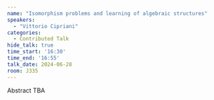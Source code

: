 ```yaml
---
name: "Isomorphism problems and learning of algebraic structures"
speakers:
  - "Vittorio Cipriani"
categories:
  - Contributed Talk
hide_talk: true
time_start: '16:30'
time_end: '16:55'
talk_date: 2024-06-28
room: J335
---
```


Abstract TBA
